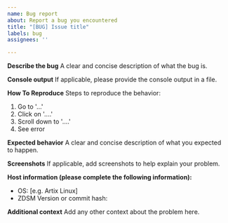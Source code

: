 ```yaml
---
name: Bug report
about: Report a bug you encountered
title: "[BUG] Issue title"
labels: bug
assignees: ''

---
```


**Describe the bug**
A clear and concise description of what the bug is.

**Console output**
If applicable, please provide the console output in a file.

**How To Reproduce**
Steps to reproduce the behavior:
1. Go to '...'
2. Click on '....'
3. Scroll down to '....'
4. See error

**Expected behavior**
A clear and concise description of what you expected to happen.

**Screenshots**
If applicable, add screenshots to help explain your problem.

**Host information (please complete the following information):**
 - OS: [e.g. Artix Linux]
 - ZDSM Version or commit hash: 

**Additional context**
Add any other context about the problem here.
